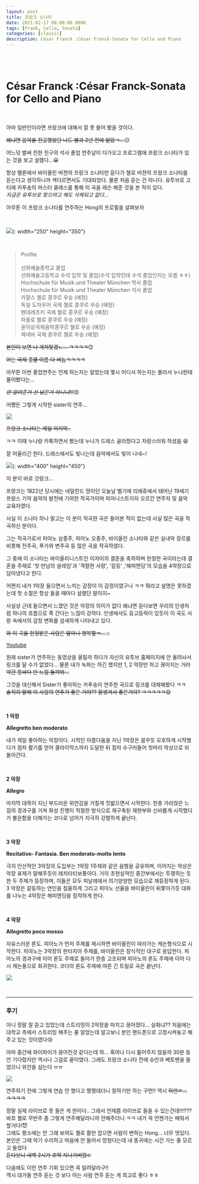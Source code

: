 ```yaml
---
layout: post
title: 프랑크 소나타
date: 2021-02-17 08:00:00 0000
tags: [Frank, Cello, Sonata]
categories: [classic]
description: César Franck :César Franck-Sonata for Cello and Piano
---
```


<br><br>

# César Franck :César Franck-Sonata for Cello and Piano

<br>

아마 일반인이라면 프랑크에 대해서 잘 못 들어 봤을 것이다.

~~왜냐면 음악을 전공했었던 나도 불과 2년 전에 알았ㄱ...~~:disappointed_relieved:

어느덧 벌써 친한 친구의 석사 졸업 연주날이 다가오고 프로그램에 프랑크 소나타가 있는 것을 보고 설렜다...:grinning:

항상 멜론에서 바이올린 버젼의 프랑크 소나타만 듣다가 첼로 버젼의 프랑크 소나타를 듣는다고 생각하니까 색다르면서도 기대되었다. 물론 처음 듣는 건 아니다. 유투브로 고티에 카푸송의 마스터 클래스를 통해 이 곡을 레슨 해준 것을 본 적이 있다.<br>
_지금은 유투브로 찾으려고 해도 삭제되고 없다..._

아무튼 이 프랑크 소나타를 연주하는 Hong의 프로필을 살펴보자

<br>

![](/images/Classic/Frank-01/hong.jpg){: width="250" height="350"}

<br>

> Profile<br><br>
> 선화예술중학교 졸업<br>
> 선화예술고등학교 수석 입학 및 졸업(수석 입학인데 수석 졸업인지는 모름 ㅎㅎ)<br>
> Hochschule für Musik und Theater München 학사 졸업<br>
> Hochschule für Musik und Theater München 석사 졸업<br>
> 카잘스 첼로 콩쿠르 우승 (예정)<br>
> 독일 도차우어 국제 첼로 콩쿠르 우승 (예정)<br>
> 펜데레츠키 국제 첼로 콩쿠르 우승 (예정)<br>
> 파울로 첼로 콩쿠르 우승 (예정)<br>
> 윤이상국제음악콩쿠르 첼로 우승 (예정)<br>
> 제네바 국제 콩쿠르 첼로 우승 (예정)<br>

~~본인이 보면 나 개쳐맞겠ㄴ... ㅋㅋㅋㅋ~~:blush:

~~아는 국제 콩쿨 이름 다 써놈ㅋㅋㅋㅋ~~

아무튼 이번 졸업연주는 언제 하는지는 알았는데 몇시 어디서 하는지는 몰라서 누나한테 물어봤다는...

~~_안 알려준거 선 넘은거 아니냐!!!_~~:rage:

어쨌든 그렇게 시작한 sister의 연주...

![](/images/Classic/Frank-01/2021-02-17-09-17-05.png)

~~프랑크 소나타는 제일 마지막..~~

ㅋㅋ 이때 누나랑 카톡하면서 봤는데 누나가 드레스 골라줬다고 자랑스러워 하셨음 :laughing:

잘 어울리긴 한다. 드레스에서도 빛나는데 음악에서도 빛이 나네~!

![](/images/Classic/Frank-01/2021-02-17-09-20-10.png){: width="400" height="450"}

이 분이 바로 갓랑크...

프랑크는 1822년 당시에는 네덜란드 땅이던 오늘날 벨기에 리에쥬에서 태어난 19세기 프랑스 기악 음악의 발전에 기여한 작곡가이며 피아니스트이자 오르간 연주자 및 음악 교육자였다.

사실 이 소나타 하나 말고는 이 분이 작곡한 곡은 들어본 적이 없는데 사실 많은 곡을 작곡하신 분이다.

그는 작곡가로서 피아노 삼중주, 피아노 오중주, 바이올린 소나타와 같은 실내악 장르를 비롯해 전주곡, 푸가와 변주곡 등 많은 곡을 작곡하였다.

그 중에 이 소나타는 바이올리니스트인 이자이의 결혼을 축하하며 헌정한 곡이라는데 결혼을 주제로 '첫 만남의 설레임'과 '격렬한 사랑', '갈등' ,'해피엔딩'의 모습을 4악장으로 담아냈다고 한다.

어쩐지 내가 1악장 들으면서 느끼는 감정이 이 감정이였구나 ㅋㅋ 뭐라고 설명은 못하겠는데 첫 소절은 항상 들을 때마다 설렜단 말이지~

사실상 근데 들으면서 느꼈던 것은 악장의 의미가 없다 왜냐면 듣다보면 우리의 인생처럼 하나의 흐름으로 쭉 간다는 느낌이 강하다. 인생에서도 등고등락이 있듯이 이 곡도 사랑 속에서의 감정 변화를 섬세하게 나타내고 있다.

~~와 이 곡을 헌정받은 사람은 얼마나 행복할ㄲ...~~:relaxed:

[Youtube](https://www.youtube.com/watch?v=e4g-geR0m7I)

원래 sister가 연주하는 동영상을 올릴까 하다가 자신의 유투브 홈페이지에 안 올려놔서 링크를 달 수가 없었다...
물론 내가 녹화는 하긴 했지만 1, 2 악장만 하고 끊어지는 거라
~~약간 똥싸다 만 느낌 들까봐...~~

그것을 대신해서 Sister가 좋아하는 카푸송이 연주한 곡으로 링크를 대체해봤다 ㅋㅋ<br>
~~솔직히 말해 이 사람의 연주가 좋은 거야?? 잘생겨서 좋은거야? ㅋㅋㅋㅋㅋ~~:laughing:

<br>

**1 악장**

**Allegretto ben moderato**

내가 제일 좋아하는 악장이다. 시적인 아름다움을 지닌 1악장은 꿈꾸듯 모호하게 시작했다가 점차 활기를 얻어 클라이막스까지 도달한 뒤 점차 수구러들어 첫머리 악상으로 되돌아간다.

<br>

**2 악장**

**Allegro**

마지막 대목이 지닌 부드러운 위안감을 거칠게 짓밟으면서 시작한다. 한층 가라앉은 느낌의 경과구를 거쳐 화성 진행이 적절한 방식으로 재구축된 재현부와 신비롭게 시작했다가 불온함을 더해가는 코다로 넘어가 지극히 강렬하게 끝난다.

<br>

**3 악장**

**Recitativo- Fantasia. Ben moderato-molto lento**

극히 인산적인 3악장의 도입부는 1악장 1주제와 같은 음형을 공유하며, 이어지는 악상은 악장 표제가 말해주듯이 레치타티보풍이다. 거의 초현실적인 중간부에서는 투쟁하는 듯한 두 주제가 등장하며, 이들은 모두 피날레에서 의기양양한 모습으로 재등장하게 된다. 3 악장은 갈등하는 연인을 침울하게 그리고 피아노 선율을 바이올린이 뒤쫓아가듯 대화를 나누는 4악장은 해피엔딩을 짐작하게 한다.

<br>

**4 악장**

**Allegretto poco mosso**

자유스러운 론도. 피아노가 먼저 주제를 제시하면 바이올린이 따라가는 캐논형식으로 시작한다. 피아노는 3악장의 판타지아 주제를, 바이올린은 장식적인 대구로 응답한다. 피아노의 경과구에 이어 론도 주제로 돌아가 한층 고조되며 피아노의 론도 주제에 이어 다시 캐논풍으로 회귀한다. 코다의 론도 주제에 따른 긴 트릴로 곡은 끝난다.

![](/images/Classic/Frank-01/2021-02-17-09-37-54.png)

<br>

---

### **후기**

아니 정말 잘 듣고 있었는데 스트리밍이 2악장을 마치고 끊어졌다... 실화냐??
처음에는 대학교 측에서 스트리밍 해주는 줄 알았는데 알고보니 본인 핸드폰으로 고정시켜놓고 해주고 있는 것이였다:cry:

아마 중간에 와이파이가 끊어진것 같다는데 하...
혹여나 다시 틀어주지 않을까 30분 동안 기다렸지만 역시나 그걸로 끝이였다.
그래도 프랑크 소나타 전에 슈만과 베토벤을 들었으니 위안을 삼는다 ㅠㅠ

![](/images/Classic/Frank-01/2021-02-17-09-43-23.png)

연주하기 전에 그렇게 연습 안 했다고 찡찡대더니 잘하기만 하는 구먼!! 역시
~~허언ㅈ... ㅋㅋㅋㅋ~~

정말 실제 라이브로 못 들은 게 한이다.. 그래서 언제쯤 라이브로 들을 수 있는건데!!!???
바흐 첼로 무반주 좀 그렇게 연주해달라니까 안해주더니 ㅋㅋ 내가 꼭 언젠가는 배워서 할거다!:smiling_imp:<br>
그래도 평소에는 안 그래 보여도 첼로 활만 잡으면 사람이 변하는 Hong... 너무 멋있다.
본인은 그때 악기 수리하고 마음에 안 들어서 망쳤다는데 내 똥귀에는 시간 가는 줄 모르고 들었다<br>
~~듣다보니 새벽 2시가 후딱 지나가버렸ㄷ~~

다음에도 이런 연주 기회 있으면 꼭 알려달라구!!<br>
역시 대가들 연주 듣는 것 보다 아는 사람 연주 듣는 게 최고로 좋다 ㅎㅎ

